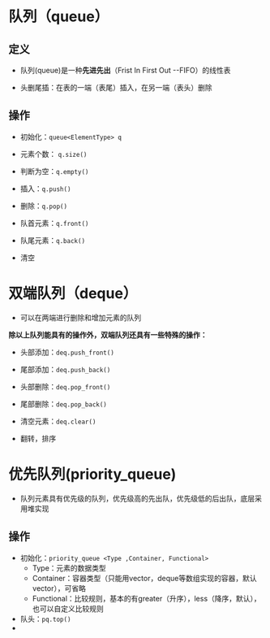 # 队列（queue）

## 定义

- 队列(queue)是一种**先进先出**（Frist In First Out  --FIFO）的线性表

- 头删尾插：在表的一端（表尾）插入，在另一端（表头）删除

## 操作

- 初始化：`queue<ElementType> q`

- 元素个数： `q.size()`

- 判断为空：`q.empty()`

- 插入：`q.push()`
- 删除：`q.pop()`
- 队首元素：`q.front()`
- 队尾元素：`q.back()`
- 清空

# 双端队列（deque）

- 可以在两端进行删除和增加元素的队列

**除以上队列能具有的操作外，双端队列还具有一些特殊的操作：**

- 头部添加：`deq.push_front()`

- 尾部添加：`deq.push_back()`
- 头部删除：`deq.pop_front()`
- 尾部删除：`deq.pop_back()`
- 清空元素：`deq.clear()`

- 翻转，排序

# 优先队列(priority_queue)

- 队列元素具有优先级的队列，优先级高的先出队，优先级低的后出队，底层采用堆实现

## 操作

- 初始化：`priority_queue <Type ,Container, Functional>`
	- Type：元素的数据类型
	- Container：容器类型（只能用vector，deque等数组实现的容器，默认vector），可省略
	- Functional：比较规则，基本的有greater（升序），less（降序，默认），也可以自定义比较规则
- 队头：`pq.top()`
- 

